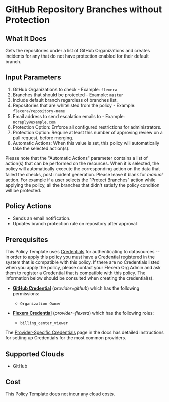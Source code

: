 # GitHub Repository Branches without Protection

## What It Does

Gets the repositories under a list of GitHub Organizations and creates incidents for any that do not have protection enabled for their default branch.

## Input Parameters

1. GitHub Organizations to check - Example: `flexera`
1. Branches that should be protected - Example: `master`
1. Include default branch regardless of branches list.
1. Repositories that are whitelisted from the policy - Example: `flexera/repository-name`
1. Email address to send escalation emails to - Example: `noreply@example.com`
1. Protection Option: Enforce all configured restrictions for administrators.
1. Protection Option: Require at least this number of approving review on a pull request, before merging.
1. Automatic Actions: When this value is set, this policy will automatically take the selected action(s).

Please note that the "Automatic Actions" parameter contains a list of action(s) that can be performed on the resources. When it is selected, the policy will automatically execute the corresponding action on the data that failed the checks, post incident generation. Please leave it blank for *manual* action.
For example if a user selects the "Protect Branches" action while applying the policy, all the branches that didn't satisfy the policy condition will be protected.

## Policy Actions

- Sends an email notification.
- Updates branch protection rule on repository after approval

## Prerequisites

This Policy Template uses [Credentials](https://docs.flexera.com/flexera/EN/Automation/ManagingCredentialsExternal.htm) for authenticating to datasources -- in order to apply this policy you must have a Credential registered in the system that is compatible with this policy. If there are no Credentials listed when you apply the policy, please contact your Flexera Org Admin and ask them to register a Credential that is compatible with this policy. The information below should be consulted when creating the credential(s).

- [**GitHub Credential**](https://docs.flexera.com/flexera/EN/Automation/GenericCredentials.htm#automationadmin_1982464505_1121389) (*provider=github*) which has the following permissions:
  - `Organization Owner`

- [**Flexera Credential**](https://docs.flexera.com/flexera/EN/Automation/ProviderCredentials.htm) (*provider=flexera*) which has the following roles:
  - `billing_center_viewer`

The [Provider-Specific Credentials](https://docs.flexera.com/flexera/EN/Automation/ProviderCredentials.htm) page in the docs has detailed instructions for setting up Credentials for the most common providers.

## Supported Clouds

- GitHub

## Cost

This Policy Template does not incur any cloud costs.
